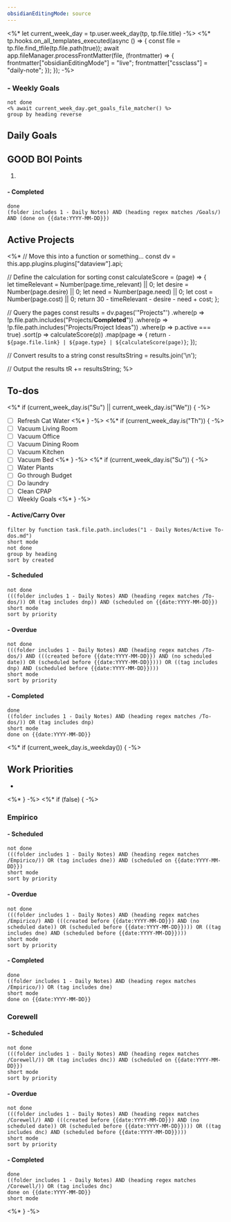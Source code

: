 ```yaml
---
obsidianEditingMode: source
---
```

<%* let current_week_day = tp.user.week_day(tp, tp.file.title) -%>
<%*
tp.hooks.on_all_templates_executed(async () =>
	{
		const file = tp.file.find_tfile(tp.file.path(true));
		await app.fileManager.processFrontMatter(file, (frontmatter) =>
		{ 
			frontmatter["obsidianEditingMode"] = "live";
			frontmatter["cssclass"] = "daily-note";
		}); 
	});
-%>
### - Weekly Goals
```tasks
not done
<% await current_week_day.get_goals_file_matcher() %>
group by heading reverse
```
## Daily Goals
## GOOD BOI Points
1. 
#### - Completed
```tasks
done
(folder includes 1 - Daily Notes) AND (heading regex matches /Goals/) AND (done on {{date:YYYY-MM-DD}})
```

## Active Projects
<%*
// Move this into a function or something...
const dv = this.app.plugins.plugins["dataview"].api;

// Define the calculation for sorting
	const calculateScore = (page) => {  
	let timeRelevant = Number(page.time_relevant) || 0;
	let desire = Number(page.desire) || 0;
	let need = Number(page.need) || 0;
	let cost = Number(page.cost) || 0;
	return 30 - timeRelevant - desire - need + cost;
};

// Query the pages
const results = dv.pages('"Projects"')
    .where(p => !p.file.path.includes("Projects/__Completed__"))
    .where(p => !p.file.path.includes("Projects/Project Ideas"))
    .where(p => p.active === true)
    .sort(p => calculateScore(p))
    .map(page => {
        return `- ${page.file.link} | ${page.type} | ${calculateScore(page)}`;
    });

// Convert results to a string
const resultsString = results.join('\n');

// Output the results
tR += resultsString;
%>
## To-dos
<%* if (current_week_day.is("Su") || current_week_day.is("We")) { -%>
- [ ] Refresh Cat Water
<%* } -%>
<%* if (current_week_day.is("Th")) { -%>
- [ ] Vacuum Living Room
- [ ] Vacuum Office
- [ ] Vacuum Dining Room
- [ ] Vacuum Kitchen
- [ ] Vacuum Bed
<%* } -%>
<%* if (current_week_day.is("Su")) { -%>
- [ ] Water Plants
- [ ] Go through Budget
- [ ] Do laundry
- [ ] Clean CPAP
- [ ] Weekly Goals
<%* } -%>

#### - Active/Carry Over
```tasks
filter by function task.file.path.includes("1 - Daily Notes/Active To-dos.md")
short mode
not done
group by heading
sort by created
```
#### - Scheduled
```tasks
not done
(((folder includes 1 - Daily Notes) AND (heading regex matches /To-dos/)) OR (tag includes dnp)) AND (scheduled on {{date:YYYY-MM-DD}})
short mode
sort by priority
```
#### - Overdue
```tasks
not done
(((folder includes 1 - Daily Notes) AND (heading regex matches /To-dos/) AND (((created before {{date:YYYY-MM-DD}}) AND (no scheduled date)) OR (scheduled before {{date:YYYY-MM-DD}}))) OR ((tag includes dnp) AND (scheduled before {{date:YYYY-MM-DD}})))
short mode
sort by priority
```
#### - Completed
```tasks
done
((folder includes 1 - Daily Notes) AND (heading regex matches /To-dos/)) OR (tag includes dnp)
short mode
done on {{date:YYYY-MM-DD}}
```

<%* if (current_week_day.is_weekday()) { -%>
## Work Priorities
- 
<%* } -%>
<%* if (false) { -%>
### Empirico

#### - Scheduled
```tasks
not done
(((folder includes 1 - Daily Notes) AND (heading regex matches /Empirico/)) OR (tag includes dne)) AND (scheduled on {{date:YYYY-MM-DD}})
short mode
sort by priority
```
#### - Overdue
```tasks
not done
(((folder includes 1 - Daily Notes) AND (heading regex matches /Empirico/) AND (((created before {{date:YYYY-MM-DD}}) AND (no scheduled date)) OR (scheduled before {{date:YYYY-MM-DD}}))) OR ((tag includes dne) AND (scheduled before {{date:YYYY-MM-DD}})))
short mode
sort by priority
```
#### - Completed
```tasks
done
((folder includes 1 - Daily Notes) AND (heading regex matches /Empirico/)) OR (tag includes dne)
short mode
done on {{date:YYYY-MM-DD}}
```

### Corewell
#### - Scheduled
```tasks
not done
(((folder includes 1 - Daily Notes) AND (heading regex matches /Corewell/)) OR (tag includes dnc)) AND (scheduled on {{date:YYYY-MM-DD}})
short mode
sort by priority
```
#### - Overdue
```tasks
not done
(((folder includes 1 - Daily Notes) AND (heading regex matches /Corewell/) AND (((created before {{date:YYYY-MM-DD}}) AND (no scheduled date)) OR (scheduled before {{date:YYYY-MM-DD}}))) OR ((tag includes dnc) AND (scheduled before {{date:YYYY-MM-DD}})))
short mode
sort by priority
```
#### - Completed
```tasks
done
((folder includes 1 - Daily Notes) AND (heading regex matches /Corewell/)) OR (tag includes dnc)
done on {{date:YYYY-MM-DD}}
short mode
```
<%* } -%>